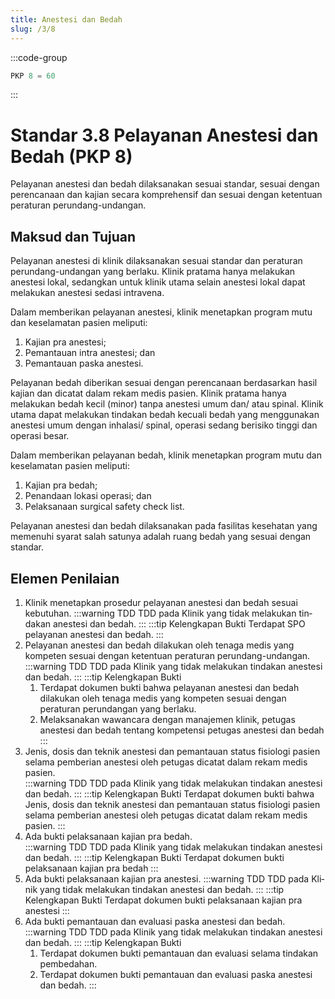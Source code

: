 ```yaml
---
title: Anestesi dan Bedah
slug: /3/8
---
```

:::code-group

``` js [Nilai]
PKP 8 = 60

```
:::
# Standar 3.8 Pelayanan Anestesi dan Bedah (PKP 8) 
Pelayanan anestesi dan bedah dilaksanakan sesuai standar, sesuai dengan perencanaan dan kajian secara komprehensif dan sesuai dengan ketentuan peraturan perundang-undangan.  
## Maksud dan Tujuan 
Pelayanan anestesi di klinik dilaksanakan sesuai standar dan peraturan perundang-undangan yang berlaku. Klinik pratama hanya melakukan anestesi lokal, sedangkan untuk klinik utama selain anestesi lokal dapat melakukan anestesi sedasi intravena. 

Dalam memberikan pelayanan anestesi, klinik menetapkan program mutu dan keselamatan pasien meliputi: 
1. Kajian pra anestesi; 
2. Pemantauan intra anestesi; dan 
3. Pemantauan paska anestesi. 

Pelayanan bedah diberikan sesuai dengan perencanaan berdasarkan hasil kajian dan dicatat dalam rekam medis pasien. Klinik pratama hanya melakukan bedah kecil (minor) tanpa anestesi umum dan/ atau spinal.  Klinik utama dapat melakukan tindakan bedah kecuali bedah yang menggunakan anestesi umum dengan inhalasi/ spinal, operasi sedang berisiko tinggi dan operasi besar. 

Dalam memberikan pelayanan bedah, klinik menetapkan program mutu dan keselamatan pasien meliputi: 
1. Kajian pra bedah; 
2. Penandaan lokasi operasi; dan 
3. Pelaksanaan surgical safety check list. 

Pelayanan anestesi dan bedah dilaksanakan pada fasilitas kesehatan yang memenuhi syarat salah satunya adalah ruang bedah yang sesuai dengan standar. 

## Elemen Penilaian 
1. Klinik menetapkan prosedur pelayanan anestesi dan bedah sesuai kebutuhan.
   :::warning TDD
   TDD pa­da Kli­nik yang ti­dak me­la­kuk­an tin­dak­an anes­te­si dan be­dah.
   :::
   :::tip Kelengkapan Bukti
   Terdapat SPO pelayanan anestesi dan bedah. 
   ::: 
2. Pelayanan anestesi dan bedah dilakukan oleh tenaga medis yang kompeten sesuai dengan ketentuan peraturan perundang-undangan.  
   :::warning TDD
   TDD pa­da Kli­nik yang ti­dak me­la­kuk­an tin­dak­an anes­te­si dan be­dah.
   :::
   :::tip Kelengkapan Bukti
   1. Terdapat dokumen bukti bahwa pelayanan anestesi dan bedah dilakukan oleh tenaga medis yang kompeten sesuai dengan peraturan perundangan yang berlaku.  
   2. Melaksanakan wawancara dengan manajemen klinik, petugas anestesi dan bedah tentang kompetensi petugas anestesi dan bedah 
   ::: 
1. Jenis, dosis dan teknik anestesi dan pemantauan status fisiologi pasien selama pemberian anestesi oleh petugas dicatat dalam rekam medis pasien.  
   :::warning TDD
   TDD pa­da Kli­nik yang ti­dak me­la­kuk­an tin­dak­an anes­te­si dan be­dah.
   :::
   :::tip Kelengkapan Bukti
   Terdapat dokumen bukti bahwa Jenis, dosis dan teknik anestesi dan pemantauan status fisiologi pasien selama pemberian anestesi oleh petugas dicatat dalam rekam medis pasien.
   ::: 
2. Ada bukti pelaksanaan kajian pra bedah.  
   :::warning TDD
   TDD pa­da Kli­nik yang ti­dak me­la­kuk­an tin­dak­an anes­te­si dan be­dah.
   :::
   :::tip Kelengkapan Bukti
   Terdapat 	dokumen 	bukti pelaksanaan kajian pra bedah 
   ::: 
3. Ada bukti pelaksanaan kajian pra anestesi. 
   :::warning TDD
   TDD pa­da Kli­nik yang ti­dak me­la­kuk­an tin­dak­an anes­te­si dan be­dah.
   :::
   :::tip Kelengkapan Bukti
   Terdapat 	dokumen 	bukti pelaksanaan kajian pra anestesi 
   ::: 
4. Ada bukti pemantauan dan evaluasi paska anestesi dan bedah. 
   :::warning TDD
   TDD pa­da Kli­nik yang ti­dak me­la­kuk­an tin­dak­an anes­te­si dan be­dah.
   :::
   :::tip Kelengkapan Bukti
   1. Terdapat dokumen bukti pemantauan dan evaluasi selama tindakan pembedahan. 
   2. Terdapat dokumen bukti pemantauan dan evaluasi paska anestesi dan bedah. 
   ::: 

